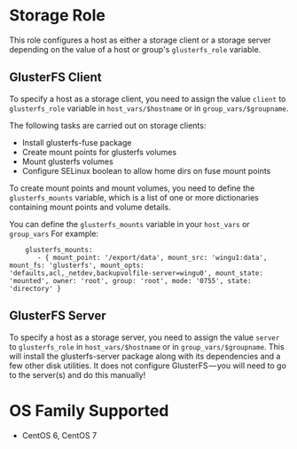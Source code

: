 # Storage Role
This role configures a host as either a storage client or a storage server depending on the value of a host or group's `glusterfs_role` variable.

## GlusterFS Client
To specify a host as a storage client, you need to assign the value `client` to `glusterfs_role` variable in `host_vars/$hostname` or in `group_vars/$groupname`.

The following tasks are carried out on storage clients:
  - Install glusterfs-fuse package
  - Create mount points for glusterfs volumes
  - Mount glusterfs volumes
  - Configure SELinux boolean to allow home dirs on fuse mount points

To create mount points and mount volumes, you need to define the `glusterfs_mounts` variable, which is a list of one or more dictionaries containing mount points and volume details.

You can define the `glusterfs_mounts` variable in your `host_vars` or `group_vars` For example:

```jinja
    glusterfs_mounts:
       - { mount_point: '/export/data', mount_src: 'wingu1:data', mount_fs: 'glusterfs', mount_opts: 'defaults,acl,_netdev,backupvolfile-server=wingu0', mount_state: 'mounted', owner: 'root', group: 'root', mode: '0755', state: 'directory' }
```

## GlusterFS Server
To specify a host as a storage server, you need to assign the value `server` to `glusterfs_role` in `host_vars/$hostname` or in `group_vars/$groupname`. This will install the glusterfs-server package along with its dependencies and a few other disk utilities. It does not configure GlusterFS — you will need to go to the server(s) and do this manually!

# OS Family Supported
- CentOS 6, CentOS 7
